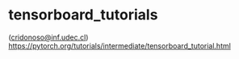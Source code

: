# tensorboard_tutorials
(cridonoso@inf.udec.cl)
https://pytorch.org/tutorials/intermediate/tensorboard_tutorial.html
